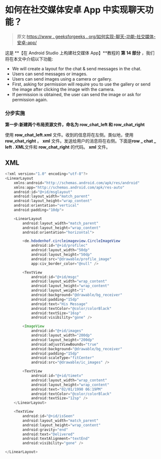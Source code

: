 # 如何在社交媒体安卓 App 中实现聊天功能？

> 原文:[https://www . geeksforgeeks . org/如何实现-聊天-功能-社交媒体-安卓-app/](https://www.geeksforgeeks.org/how-to-implement-chat-functionality-in-social-media-android-app/)

这是 **【在 Android Studio 上构建社交媒体 App】**教程的 **第 14 部分** ，我们将在本文中介绍以下功能:

*   We will create a layout for the chat & send messages in the chat.
*   Users can send messages or images.
*   Users can send images using a camera or gallery.
*   First, asking for permission will require you to use the gallery or send the image after clicking the image with the camera.
*   If permission is obtained, the user can send the image or ask for permission again.

### **分步实施**

**第一步:新建两个布局资源文件，命名为 row_chat_left 和 row_chat_right**

使用 **row_chat_left.xml** 文件。收到的信息将在左侧。类似地，使用 **row_chat_right** 。 **xml** 文件。发送给用户的消息将在右侧。下面是**row _ chat _ left . XML**文件和 **row_chat_right** 的代码。 **xml** 文件。

## XML

```java
<?xml version="1.0" encoding="utf-8"?>
<LinearLayout 
    xmlns:android="http://schemas.android.com/apk/res/android"
    xmlns:app="http://schemas.android.com/apk/res-auto"
    android:id="@+id/msglayout"
    android:layout_width="match_parent"
    android:layout_height="wrap_content"
    android:orientation="vertical"
    android:padding="10dp">

    <LinearLayout
        android:layout_width="match_parent"
        android:layout_height="wrap_content"
        android:orientation="horizontal">

        <de.hdodenhof.circleimageview.CircleImageView
            android:id="@+id/profilec"
            android:layout_width="50dp"
            android:layout_height="50dp"
            android:src="@drawable/profile_image"
            app:civ_border_color="@null" />

        <TextView
            android:id="@+id/msgc"
            android:layout_width="wrap_content"
            android:layout_height="wrap_content"
            android:layout_weight="1"
            android:background="@drawable/bg_receiver"
            android:padding="15dp"
            android:text="His Message"
            android:textColor="@color/colorBlack"
            android:textSize="16sp"
            android:visibility="gone" />

        <ImageView
            android:id="@+id/images"
            android:layout_width="200dp"
            android:layout_height="200dp"
            android:adjustViewBounds="true"
            android:background="@drawable/bg_receiver"
            android:padding="15dp"
            android:scaleType="fitCenter"
            android:src="@drawable/ic_images" />

        <TextView
            android:id="@+id/timetv"
            android:layout_width="wrap_content"
            android:layout_height="wrap_content"
            android:text="02/01/1990 06:19PM"
            android:textColor="@color/colorBlack"
            android:textSize="12sp" />
    </LinearLayout>

    <TextView
        android:id="@+id/isSeen"
        android:layout_width="match_parent"
        android:layout_height="wrap_content"
        android:gravity="end"
        android:text="Delivered"
        android:textAlignment="textEnd"
        android:visibility="gone" />

</LinearLayout>
```